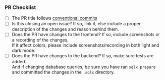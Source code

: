 ### PR Checklist

- [ ] The PR title follows
      [conventional commits](https://www.conventionalcommits.org/en/v1.0.0/)
- [ ] Is this closing an open issue? If so, link it, else include a proper
      description of the changes and reason behind them.
- [ ] Does the PR have changes to the frontend? If so, include screenshots or a
      recording of the changes.
      <br/>If it affect colors, please include screenshots/recording in both
      light and dark mode.
- [ ] Does the PR have changes to the backend? If so, make sure tests are added.
      <br/>And if changing dababase queries, be sure you have ran `sqlx prepare`
      and committed the changes in the `.sqlx` directory.
